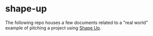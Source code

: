 # shape-up

The following repo houses a few documents related to a "real world" example of pitching a project using [Shape Up](https://basecamp.com/shapeup).




